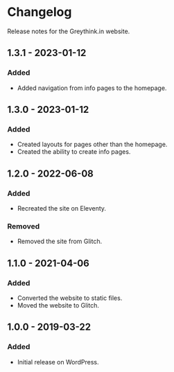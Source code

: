 # Changelog

Release notes for the Greythink.in website.



## 1.3.1 - 2023-01-12

### Added
- Added navigation from info pages to the homepage.



## 1.3.0 - 2023-01-12

### Added
- Created layouts for pages other than the homepage.
- Created the ability to create info pages.



## 1.2.0 - 2022-06-08

### Added
- Recreated the site on Eleventy.

### Removed
- Removed the site from Glitch.



## 1.1.0 - 2021-04-06

### Added
- Converted the website to static files.
- Moved the website to Glitch.



## 1.0.0 - 2019-03-22

### Added
- Initial release on WordPress.